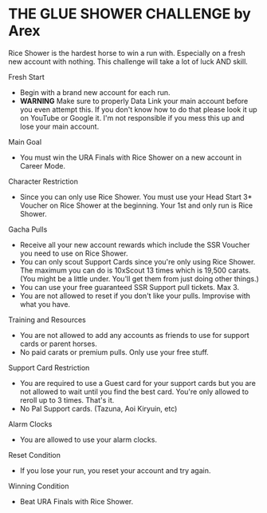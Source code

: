 # THE GLUE SHOWER CHALLENGE by Arex
 
Rice Shower is the hardest horse to win a run with. Especially on a fresh new account with nothing. This challenge will take a lot of luck AND skill. 
 
Fresh Start
- Begin with a brand new account for each run.
- **WARNING** Make sure to properly Data Link your main account before you even attempt this. If you don't know how to do that please look it up on YouTube or Google it. I'm not responsible if you mess this up and lose your main account.
 
Main Goal
- You must win the URA Finals with Rice Shower on a new account in Career Mode.  
 
Character Restriction
- Since you can only use Rice Shower. You must use your Head Start 3* Voucher on Rice Shower at the beginning. Your 1st and only run is Rice Shower.
 
Gacha Pulls
- Receive all your new account rewards which include the SSR Voucher you need to use on Rice Shower.
- You can only scout Support Cards since you're only using Rice Shower. The maximum you can do is 10xScout 13 times which is 19,500 carats. (You might be a little under. You'll get them from just doing other things.)
- You can use your free guaranteed SSR Support pull tickets. Max 3.
- You are not allowed to reset if you don't like your pulls. Improvise with what you have.
 
Training and Resources
- You are not allowed to add any accounts as friends to use for support cards or parent horses.
- No paid carats or premium pulls. Only use your free stuff.
 
Support Card Restriction
- You are required to use a Guest card for your support cards but you are not allowed to wait until you find the best card. You're only allowed to reroll up to 3 times. That's it.
- No Pal Support cards. (Tazuna, Aoi Kiryuin, etc)
 
Alarm Clocks
- You are allowed to use your alarm clocks. 
 
Reset Condition
- If you lose your run, you reset your account and try again.
 
Winning Condition
- Beat URA Finals with Rice Shower.
